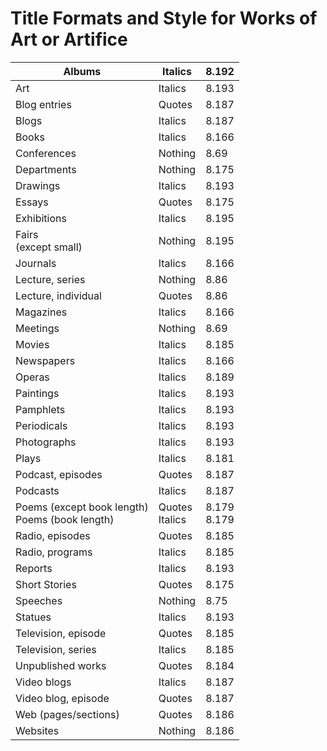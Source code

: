 # Title Formats and Style for Works of Art or Artifice

| Albums                                            | Italics           | 8.192          |
| ------------------------------------------------- | ----------------- | -------------- |
| Art                                               | Italics           | 8.193          |
| Blog entries                                      | Quotes            | 8.187          |
| Blogs                                             | Italics           | 8.187          |
| Books                                             | Italics           | 8.166          |
| Conferences                                       | Nothing           | 8.69           |
| Departments                                       | Nothing           | 8.175          |
| Drawings                                          | Italics           | 8.193          |
| Essays                                            | Quotes            | 8.175          |
| Exhibitions                                       | Italics           | 8.195          |
| Fairs<br>(except small)                           | Nothing           | 8.195          |
| Journals                                          | Italics           | 8.166          |
| Lecture, series                                   | Nothing           | 8.86           |
| Lecture, individual                               | Quotes            | 8.86           |
| Magazines                                         | Italics           | 8.166          |
| Meetings                                          | Nothing           | 8.69           |
| Movies                                            | Italics           | 8.185          |
| Newspapers                                        | Italics           | 8.166          |
| Operas                                            | Italics           | 8.189          |
| Paintings                                         | Italics           | 8.193          |
| Pamphlets                                         | Italics           | 8.193          |
| Periodicals                                       | Italics           | 8.193          |
| Photographs                                       | Italics           | 8.193          |
| Plays                                             | Italics           | 8.181          |
| Podcast, episodes                                 | Quotes            | 8.187          |
| Podcasts                                          | Italics           | 8.187          |
| Poems (except book length)<br>Poems (book length) | Quotes<br>Italics | 8.179<br>8.179 |
| Radio, episodes                                   | Quotes            | 8.185          |
| Radio, programs                                   | Italics           | 8.185          |
| Reports                                           | Italics           | 8.193          |
| Short Stories                                     | Quotes            | 8.175          |
| Speeches                                          | Nothing           | 8.75           |
| Statues                                           | Italics           | 8.193          |
| Television, episode                               | Quotes            | 8.185          |
| Television, series                                | Italics           | 8.185          |
| Unpublished works                                 | Quotes            | 8.184          |
| Video blogs                                       | Italics           | 8.187          |
| Video blog, episode                               | Quotes            | 8.187          |
| Web (pages/sections)                              | Quotes            | 8.186          |
| Websites                                          | Nothing           | 8.186          |


